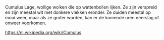 Cumulus
Lage, wollige wolken die op wattenbollen lijken. Ze zijn verspreid en zijn meestal wit met donkere vlekken eronder. Ze duiden meestal op mooi weer, maar als ze groter worden, kan er de komende uren neerslag of onweer voorkomen.

https://nl.wikipedia.org/wiki/Cumulus
